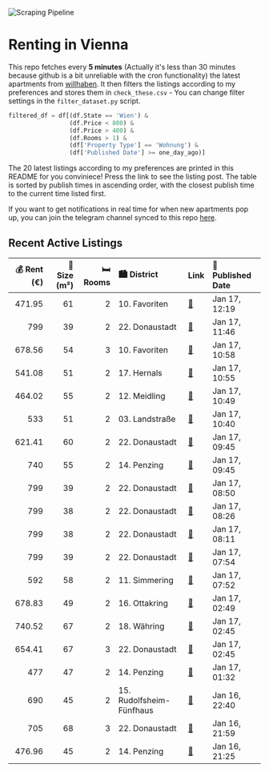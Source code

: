 ![Scraping Pipeline](https://github.com/AthomsG/renting-in-vienna/actions/workflows/run_pipeline.yml/badge.svg)


# Renting in Vienna

This repo fetches every **5 minutes** (Actually it's less than 30 minutes because github is a bit unreliable with the cron functionality) the latest apartments from [willhaben](https://www.willhaben.at/).
It then filters the listings according to my preferences and stores them in `check_these.csv` - You can change filter settings in the `filter_dataset.py` script.

```python
filtered_df = df[(df.State == 'Wien') & 
                 (df.Price < 800) &
                 (df.Price > 400) &
                 (df.Rooms > 1) &
                 (df['Property Type'] == 'Wohnung') &
                 (df['Published Date'] >= one_day_ago)]
```

The 20 latest listings according to my preferences are printed in this README for you conviniece! Press the link to see the listing post.
The table is sorted by publish times in ascending order, with the closest publish time to the current time listed first.

If you want to get notifications in real time for when new apartments pop up, you can join the telegram channel synced to this repo [here](https://t.me/+1HPAYOf5BSsyNTlk).

## Recent Active Listings

|   💰 Rent (€) |   📏 Size (m²) |   🛏️ Rooms | 🏙️ District              | Link                                                                                                                                                                                                      | 📅 Published Date   |
|-------------:|--------------:|-----------:|:-------------------------|:----------------------------------------------------------------------------------------------------------------------------------------------------------------------------------------------------------|:-------------------|
|       471.95 |            61 |          2 | 10. Favoriten            | [🔗](https://www.willhaben.at/iad/immobilien/d/mietwohnungen/wien/wien-1100-favoriten/unbefristete-2-zimmer-wohnung-mit-terrasse%21-1709491182/)                                                           | Jan 17, 12:19      |
|       799    |            39 |          2 | 22. Donaustadt           | [🔗](https://www.willhaben.at/iad/immobilien/d/mietwohnungen/wien/wien-1220-donaustadt/1-monat-mietfrei:-erstbezug-im-gr%C3%BCnen-nahe-der-u2---zwischen-badeteich-hirschstetten-und-seestadt-807881379/)  | Jan 17, 11:46      |
|       678.56 |            54 |          3 | 10. Favoriten            | [🔗](https://www.willhaben.at/iad/immobilien/d/mietwohnungen/wien/wien-1100-favoriten/sanierter-neubau-mit-balkon-in-zentraler-lage%21-978154174/)                                                         | Jan 17, 10:58      |
|       541.08 |            51 |          2 | 17. Hernals              | [🔗](https://www.willhaben.at/iad/immobilien/d/mietwohnungen/wien/wien-1170-hernals/gem%C3%BCtliche-2-zimmer-wohnung-in-zentraler-lage-1990076298/)                                                        | Jan 17, 10:55      |
|       464.02 |            55 |          2 | 12. Meidling             | [🔗](https://www.willhaben.at/iad/immobilien/d/mietwohnungen/wien/wien-1120-meidling/ruhige-und-g%C3%BCnstige-2-zimmer-gemeindewohnung-mit-loggia-abl%C3%B6se-nur-1000%E2%82%AC-vb-855978810/)             | Jan 17, 10:49      |
|       533    |            51 |          2 | 03. Landstraße           | [🔗](https://www.willhaben.at/iad/immobilien/d/mietwohnungen/wien/wien-1030-landstra%C3%9Fe/gemeindewohnung-2-zimmer-1796504689/)                                                                          | Jan 17, 10:40      |
|       621.41 |            60 |          2 | 22. Donaustadt           | [🔗](https://www.willhaben.at/iad/immobilien/d/mietwohnungen/wien/wien-1220-donaustadt/2-zimmer-gemeinde-wohnung-1293442531/)                                                                              | Jan 17, 09:45      |
|       740    |            55 |          2 | 14. Penzing              | [🔗](https://www.willhaben.at/iad/immobilien/d/mietwohnungen/wien/wien-1140-penzing/1140-wien---helle-2-zimmer-wohnung-teilm%C3%B6bliert-5-jahre-befristung-1743619372/)                                   | Jan 17, 09:45      |
|       799    |            39 |          2 | 22. Donaustadt           | [🔗](https://www.willhaben.at/iad/immobilien/d/mietwohnungen/wien/wien-1220-donaustadt/1-monat-mietfrei:-erstbezug-im-gr%C3%BCnen-nahe-der-u2---zwischen-badeteich-hirschstetten-und-seestadt-943234822/)  | Jan 17, 08:50      |
|       799    |            38 |          2 | 22. Donaustadt           | [🔗](https://www.willhaben.at/iad/immobilien/d/mietwohnungen/wien/wien-1220-donaustadt/1-monat-mietfrei:-erstbezug-im-gr%C3%BCnen-nahe-der-u2---zwischen-badeteich-hirschstetten-und-seestadt-1322667550/) | Jan 17, 08:26      |
|       799    |            38 |          2 | 22. Donaustadt           | [🔗](https://www.willhaben.at/iad/immobilien/d/mietwohnungen/wien/wien-1220-donaustadt/1-monat-mietfrei:-erstbezug-im-gr%C3%BCnen-nahe-der-u2---zwischen-badeteich-hirschstetten-und-seestadt-1889003533/) | Jan 17, 08:11      |
|       799    |            39 |          2 | 22. Donaustadt           | [🔗](https://www.willhaben.at/iad/immobilien/d/mietwohnungen/wien/wien-1220-donaustadt/1-monat-mietfrei:-erstbezug-im-gr%C3%BCnen-nahe-der-u2---zwischen-badeteich-hirschstetten-und-seestadt-1704280680/) | Jan 17, 07:54      |
|       592    |            58 |          2 | 11. Simmering            | [🔗](https://www.willhaben.at/iad/immobilien/d/mietwohnungen/wien/wien-1110-simmering/gemeindewohnung-2-zimmer-853299107/)                                                                                 | Jan 17, 07:52      |
|       678.83 |            49 |          2 | 16. Ottakring            | [🔗](https://www.willhaben.at/iad/immobilien/d/mietwohnungen/wien/wien-1160-ottakring/gem%C3%BCtliche-2-zimmer-wohnung-im-3.-og-2009648704/)                                                               | Jan 17, 02:49      |
|       740.52 |            67 |          2 | 18. Währing              | [🔗](https://www.willhaben.at/iad/immobilien/d/mietwohnungen/wien/wien-1180-w%C3%A4hring/g%C3%BCnstige-2-zimmer-wohnung-791468757/)                                                                        | Jan 17, 02:45      |
|       654.41 |            67 |          3 | 22. Donaustadt           | [🔗](https://www.willhaben.at/iad/immobilien/d/mietwohnungen/wien/wien-1220-donaustadt/ger%C3%A4umige-3-zimmer--wohnung-1408256706/)                                                                       | Jan 17, 02:45      |
|       477    |            47 |          2 | 14. Penzing              | [🔗](https://www.willhaben.at/iad/immobilien/d/mietwohnungen/wien/wien-1140-penzing/gemeindewohnung-direktvergabe-mit-wohnticket-wundersch%C3%B6ne-2-zimmerwohnung-47m%C2%B2-teilm%C3%B6bliert-974733698/) | Jan 17, 01:32      |
|       690    |            45 |          2 | 15. Rudolfsheim-Fünfhaus | [🔗](https://www.willhaben.at/iad/immobilien/d/mietwohnungen/wien/wien-1150-rudolfsheim-f%C3%BCnfhaus/2-zimmer-%C3%A4ussere-mariahilferstrasse-873511811/)                                                 | Jan 16, 22:40      |
|       705    |            68 |          3 | 22. Donaustadt           | [🔗](https://www.willhaben.at/iad/immobilien/d/mietwohnungen/wien/wien-1220-donaustadt/3-zimmer-gemeindewohnung-1459925097/)                                                                               | Jan 16, 21:59      |
|       476.96 |            45 |          2 | 14. Penzing              | [🔗](https://www.willhaben.at/iad/immobilien/d/mietwohnungen/wien/wien-1140-penzing/direktvergabe---wiener-wohnen---top-zwei-zimmerwohnung---abl%C3%B6se-nur-5.000-1418460446/)                            | Jan 16, 21:25      |

